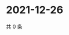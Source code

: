 # 2021-12-26

共 0 条

<!-- BEGIN WEIBO -->
<!-- 最后更新时间 Sun Dec 26 2021 17:08:58 GMT+0800 (China Standard Time) -->

<!-- END WEIBO -->
